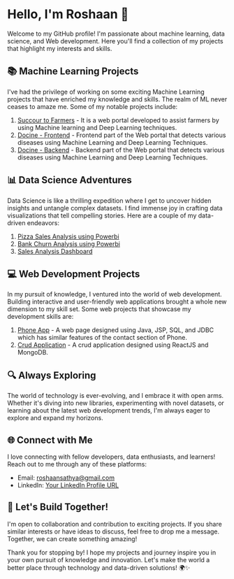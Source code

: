 # Hello, I'm Roshaan 👋

Welcome to my GitHub profile! I'm passionate about machine learning, data science, and Web development. Here you'll find a collection of my projects that highlight my interests and skills.

## 📚 Machine Learning Projects

I've had the privilege of working on some exciting Machine Learning projects that have enriched my knowledge and skills. The realm of ML never ceases to amaze me. Some of my notable projects include:

1. [Succour to Farmers](https://github.com/roshaans2/Succuour_to_farmers) - It is a web portal developed to assist farmers by using Machine learning and Deep Learning techniques.
2. [Docine - Frontend](https://github.com/roshaans2/Disease-Prediction-System-Frontend) - Frontend part of the Web portal that detects various diseases using Machine Learning and Deep Learning Techniques.
3. [Docine - Backend](https://github.com/roshaans2/Disease-Prediction-System-Backend) - Backend part of the Web portal that detects various diseases using Machine Learning and Deep Learning Techniques.


## 📊 Data Science Adventures

Data Science is like a thrilling expedition where I get to uncover hidden insights and untangle complex datasets. I find immense joy in crafting data visualizations that tell compelling stories. Here are a couple of my data-driven endeavors:

1. [Pizza Sales Analysis using Powerbi](https://github.com/roshaans2/Pizza-Sales-Analysis-using-Powerbi)
2. [Bank Churn Analysis using Powerbi](https://github.com/roshaans2/Bank-Churn-Analysis-using-Powerbi)
3. [Sales Analysis Dashboard](https://github.com/roshaans2/Bank-Churn-Analysis-using-Powerbi)

## 💻 Web Development Projects

In my pursuit of knowledge, I ventured into the world of web development. Building interactive and user-friendly web applications brought a whole new dimension to my skill set. Some web projects that showcase my development skills are:

1. [Phone App](https://github.com/roshaans2/PhoneAPP) - A web page designed using Java, JSP, SQL, and JDBC which has similar features of the contact section of Phone.
2. [Crud Application](https://github.com/roshaans2/CRUD-Application) - A crud application designed using ReactJS and MongoDB.

## 🔍 Always Exploring

The world of technology is ever-evolving, and I embrace it with open arms. Whether it's diving into new libraries, experimenting with novel datasets, or learning about the latest web development trends, I'm always eager to explore and expand my horizons.

## 🌐 Connect with Me

I love connecting with fellow developers, data enthusiasts, and learners! Reach out to me through any of these platforms:

- Email: roshaansathya@gmail.com
- LinkedIn: [Your LinkedIn Profile URL](https://www.linkedin.com/in/roshaan-s-70600a212/)

## 🌟 Let's Build Together!
I'm open to collaboration and contribution to exciting projects. If you share similar interests or have ideas to discuss, feel free to drop me a message. Together, we can create something amazing!




Thank you for stopping by! I hope my projects and journey inspire you in your own pursuit of knowledge and innovation. Let's make the world a better place through technology and data-driven solutions! 🌍✨

